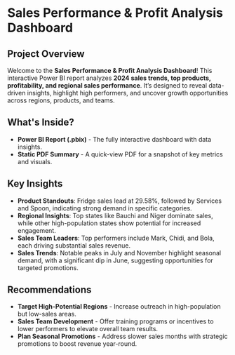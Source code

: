 # Sales Performance & Profit Analysis Dashboard

## Project Overview
Welcome to the **Sales Performance & Profit Analysis Dashboard**! This interactive Power BI report analyzes **2024 sales trends, top products, profitability, and regional sales performance**. It’s designed to reveal data-driven insights, highlight high performers, and uncover growth opportunities across regions, products, and teams.

## What's Inside?
- **Power BI Report (.pbix)** - The fully interactive dashboard with data insights.
- **Static PDF Summary** - A quick-view PDF for a snapshot of key metrics and visuals.

## Key Insights
- **Product Standouts**: Fridge sales lead at 29.58%, followed by Services and Spoon, indicating strong demand in specific categories.
- **Regional Insights**: Top states like Bauchi and Niger dominate sales, while other high-population states show potential for increased engagement.
- **Sales Team Leaders**: Top performers include Mark, Chidi, and Bola, each driving substantial sales revenue.
- **Sales Trends**: Notable peaks in July and November highlight seasonal demand, with a significant dip in June, suggesting opportunities for targeted promotions.

## Recommendations
- **Target High-Potential Regions** - Increase outreach in high-population but low-sales areas.
- **Sales Team Development** - Offer training programs or incentives to lower performers to elevate overall team results.
- **Plan Seasonal Promotions** - Address slower sales months with strategic promotions to boost revenue year-round.

